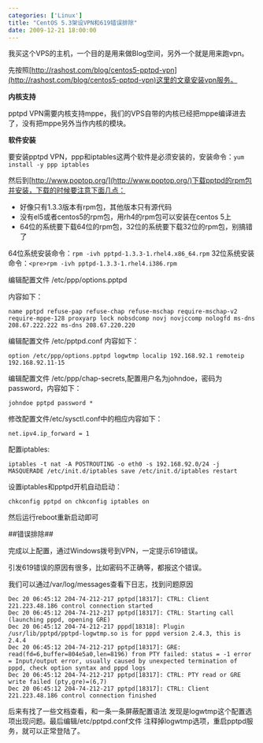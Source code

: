 ```yaml
---
categories: ['Linux']
title: "CentOS 5.3架设VPN和619错误排除"
date: 2009-12-21 18:00:00
---
```

我买这个VPS的主机，一个目的是用来做Blog空间，另外一个就是用来跑vpn。

先按照[http://rashost.com/blog/centos5-pptpd-vpn](http://rashost.com/blog/centos5-pptpd-vpn)这里的文章安装vpn服务。

**内核支持**

pptpd VPN需要内核支持mppe，我们的VPS自带的内核已经把mppe编译进去了，没有把mppe另外当作内核的模块。

**软件安装**

要安装pptpd VPN，ppp和iptables这两个软件是必须安装的，安装命令：`yum install -y ppp iptables`

然后到[http://www.poptop.org/](http://www.poptop.org/)下载pptpd的rpm包并安装，下载的时候要注意下面几点：

* 好像只有1.3.3版本有rpm包，其他版本只有源代码 
* 没有el5或者centos5的rpm包，用rh4的rpm包可以安装在centos 5上 
* 64位的系统要下载64位的rpm包，32位的系统要下载32位的rpm包，别搞错了 

64位系统安装命令：`rpm -ivh pptpd-1.3.3-1.rhel4.x86_64.rpm`
32位系统安装命令：`<pre>rpm -ivh pptpd-1.3.3-1.rhel4.i386.rpm`

编辑配置文件 /etc/ppp/options.pptpd 

内容如下：

```
name pptpd refuse-pap refuse-chap refuse-mschap require-mschap-v2 require-mppe-128 proxyarp lock nobsdcomp novj novjccomp nologfd ms-dns 208.67.222.222 ms-dns 208.67.220.220 
```

编辑配置文件 /etc/pptpd.conf 内容如下：

```
option /etc/ppp/options.pptpd logwtmp localip 192.168.92.1 remoteip 192.168.92.11-15
```

编辑配置文件 /etc/ppp/chap-secrets,配置用户名为johndoe，密码为password，内容如下：

```
johndoe pptpd password *
```

修改配置文件/etc/sysctl.conf中的相应内容如下：

```
net.ipv4.ip_forward = 1
```

配置iptables:

```
iptables -t nat -A POSTROUTING -o eth0 -s 192.168.92.0/24 -j MASQUERADE /etc/init.d/iptables save /etc/init.d/iptables restart
```

设置iptables和pptpd开机自动启动：

```
chkconfig pptpd on chkconfig iptables on
```

然后运行reboot重新启动即可

##错误排除##

完成以上配置，通过Windows拨号到VPN，一定提示619错误。

引发619错误的原因有很多，比如密码不正确等，都报这个错误。

我们可以通过/var/log/messages查看下日志，找到问题原因

```
Dec 20 06:45:12 204-74-212-217 pptpd[18317]: CTRL: Client 221.223.48.186 control connection started
Dec 20 06:45:12 204-74-212-217 pptpd[18317]: CTRL: Starting call (launching pppd, opening GRE)
Dec 20 06:45:12 204-74-212-217 pppd[18318]: Plugin /usr/lib/pptpd/pptpd-logwtmp.so is for pppd version 2.4.3, this is 2.4.4
Dec 20 06:45:12 204-74-212-217 pptpd[18317]: GRE: read(fd=6,buffer=804e5a0,len=8196) from PTY failed: status = -1 error = Input/output error, usually caused by unexpected termination of pppd, check option syntax and pppd logs
Dec 20 06:45:12 204-74-212-217 pptpd[18317]: CTRL: PTY read or GRE write failed (pty,gre)=(6,7)
Dec 20 06:45:12 204-74-212-217 pptpd[18317]: CTRL: Client 221.223.48.186 control connection finished
```

后来有找了一些文档查看，和一条一条屏蔽配置语法
发现是logwtmp这个配置选项出现问题。最后编辑/etc/pptpd.conf文件
注释掉logwtmp选项，重启pptpd服务，就可以正常登陆了。
